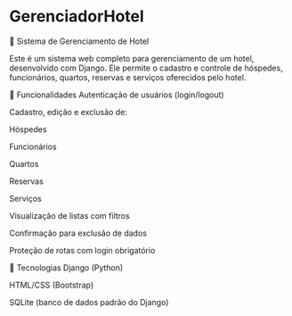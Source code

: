 # GerenciadorHotel
🏨 Sistema de Gerenciamento de Hotel

Este é um sistema web completo para gerenciamento de um hotel, desenvolvido com Django. Ele permite o cadastro e controle de hóspedes, funcionários, quartos, reservas e serviços oferecidos pelo hotel.

🔧 Funcionalidades
Autenticação de usuários (login/logout)

Cadastro, edição e exclusão de:

Hóspedes

Funcionários

Quartos

Reservas

Serviços

Visualização de listas com filtros

Confirmação para exclusão de dados

Proteção de rotas com login obrigatório

🚀 Tecnologias
Django (Python)

HTML/CSS (Bootstrap)

SQLite (banco de dados padrão do Django)
